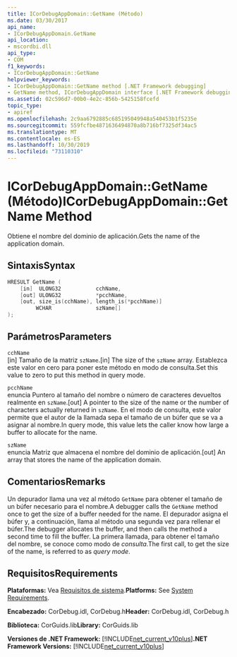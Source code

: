 ```yaml
---
title: ICorDebugAppDomain::GetName (Método)
ms.date: 03/30/2017
api_name:
- ICorDebugAppDomain.GetName
api_location:
- mscordbi.dll
api_type:
- COM
f1_keywords:
- ICorDebugAppDomain::GetName
helpviewer_keywords:
- ICorDebugAppDomain::GetName method [.NET Framework debugging]
- GetName method, ICorDebugAppDomain interface [.NET Framework debugging]
ms.assetid: 02c596d7-00b0-4e2c-856b-5425158fcefd
topic_type:
- apiref
ms.openlocfilehash: 2c9aa6792885c685195049948a540453b1f5235e
ms.sourcegitcommit: 559fcfbe4871636494870a8b716bf7325df34ac5
ms.translationtype: MT
ms.contentlocale: es-ES
ms.lasthandoff: 10/30/2019
ms.locfileid: "73110310"
---
```

# <a name="icordebugappdomaingetname-method"></a><span data-ttu-id="ccc25-102">ICorDebugAppDomain::GetName (Método)</span><span class="sxs-lookup"><span data-stu-id="ccc25-102">ICorDebugAppDomain::GetName Method</span></span>
<span data-ttu-id="ccc25-103">Obtiene el nombre del dominio de aplicación.</span><span class="sxs-lookup"><span data-stu-id="ccc25-103">Gets the name of the application domain.</span></span>  
  
## <a name="syntax"></a><span data-ttu-id="ccc25-104">Sintaxis</span><span class="sxs-lookup"><span data-stu-id="ccc25-104">Syntax</span></span>  
  
```cpp  
HRESULT GetName (  
    [in]  ULONG32           cchName,  
    [out] ULONG32           *pcchName,  
    [out, size_is(cchName), length_is(*pcchName)]   
         WCHAR              szName[]  
);  
```  
  
## <a name="parameters"></a><span data-ttu-id="ccc25-105">Parámetros</span><span class="sxs-lookup"><span data-stu-id="ccc25-105">Parameters</span></span>  
 `cchName`  
 <span data-ttu-id="ccc25-106">[in] Tamaño de la matriz `szName`.</span><span class="sxs-lookup"><span data-stu-id="ccc25-106">[in] The size of the `szName` array.</span></span> <span data-ttu-id="ccc25-107">Establezca este valor en cero para poner este método en modo de consulta.</span><span class="sxs-lookup"><span data-stu-id="ccc25-107">Set this value to zero to put this method in query mode.</span></span>  
  
 `pcchName`  
 <span data-ttu-id="ccc25-108">enuncia Puntero al tamaño del nombre o número de caracteres devueltos realmente en `szName`.</span><span class="sxs-lookup"><span data-stu-id="ccc25-108">[out] A pointer to the size of the name or the number of characters actually returned in `szName`.</span></span> <span data-ttu-id="ccc25-109">En el modo de consulta, este valor permite que el autor de la llamada sepa el tamaño de un búfer que se va a asignar al nombre.</span><span class="sxs-lookup"><span data-stu-id="ccc25-109">In query mode, this value lets the caller know how large a buffer to allocate for the name.</span></span>  
  
 `szName`  
 <span data-ttu-id="ccc25-110">enuncia Matriz que almacena el nombre del dominio de aplicación.</span><span class="sxs-lookup"><span data-stu-id="ccc25-110">[out] An array that stores the name of the application domain.</span></span>  
  
## <a name="remarks"></a><span data-ttu-id="ccc25-111">Comentarios</span><span class="sxs-lookup"><span data-stu-id="ccc25-111">Remarks</span></span>  
 <span data-ttu-id="ccc25-112">Un depurador llama una vez al método `GetName` para obtener el tamaño de un búfer necesario para el nombre.</span><span class="sxs-lookup"><span data-stu-id="ccc25-112">A debugger calls the `GetName` method once to get the size of a buffer needed for the name.</span></span> <span data-ttu-id="ccc25-113">El depurador asigna el búfer y, a continuación, llama al método una segunda vez para rellenar el búfer.</span><span class="sxs-lookup"><span data-stu-id="ccc25-113">The debugger allocates the buffer, and then calls the method a second time to fill the buffer.</span></span> <span data-ttu-id="ccc25-114">La primera llamada, para obtener el tamaño del nombre, se conoce como modo de *consulta*.</span><span class="sxs-lookup"><span data-stu-id="ccc25-114">The first call, to get the size of the name, is referred to as *query mode*.</span></span>  
  
## <a name="requirements"></a><span data-ttu-id="ccc25-115">Requisitos</span><span class="sxs-lookup"><span data-stu-id="ccc25-115">Requirements</span></span>  
 <span data-ttu-id="ccc25-116">**Plataformas:** Vea [Requisitos de sistema](../../../../docs/framework/get-started/system-requirements.md).</span><span class="sxs-lookup"><span data-stu-id="ccc25-116">**Platforms:** See [System Requirements](../../../../docs/framework/get-started/system-requirements.md).</span></span>  
  
 <span data-ttu-id="ccc25-117">**Encabezado:** CorDebug.idl, CorDebug.h</span><span class="sxs-lookup"><span data-stu-id="ccc25-117">**Header:** CorDebug.idl, CorDebug.h</span></span>  
  
 <span data-ttu-id="ccc25-118">**Biblioteca:** CorGuids.lib</span><span class="sxs-lookup"><span data-stu-id="ccc25-118">**Library:** CorGuids.lib</span></span>  
  
 <span data-ttu-id="ccc25-119">**Versiones de .NET Framework:** [!INCLUDE[net_current_v10plus](../../../../includes/net-current-v10plus-md.md)]</span><span class="sxs-lookup"><span data-stu-id="ccc25-119">**.NET Framework Versions:** [!INCLUDE[net_current_v10plus](../../../../includes/net-current-v10plus-md.md)]</span></span>
